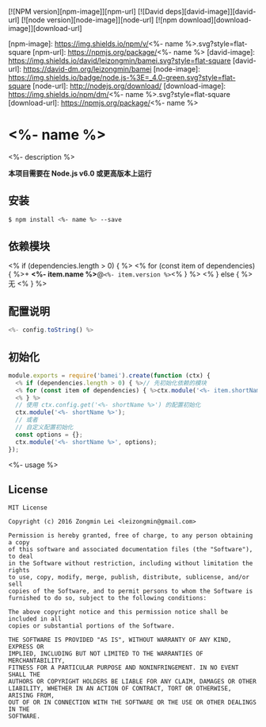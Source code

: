 [![NPM version][npm-image]][npm-url]
[![David deps][david-image]][david-url]
[![node version][node-image]][node-url]
[![npm download][download-image]][download-url]

[npm-image]: https://img.shields.io/npm/v/<%- name %>.svg?style=flat-square
[npm-url]: https://npmjs.org/package/<%- name %>
[david-image]: https://img.shields.io/david/leizongmin/bamei.svg?style=flat-square
[david-url]: https://david-dm.org/leizongmin/bamei
[node-image]: https://img.shields.io/badge/node.js-%3E=_4.0-green.svg?style=flat-square
[node-url]: http://nodejs.org/download/
[download-image]: https://img.shields.io/npm/dm/<%- name %>.svg?style=flat-square
[download-url]: https://npmjs.org/package/<%- name %>

# <%- name %>

<%- description %>

**本项目需要在 Node.js v6.0 或更高版本上运行**

## 安装

```bash
$ npm install <%- name %> --save
```

## 依赖模块
<% if (dependencies.length > 0) { %>
<% for (const item of dependencies) { %>+ **<%- item.name %>**@`<%- item.version %>`<% } %>
<% } else { %>
无
<% } %>

## 配置说明

```javascript
<%- config.toString() %>
```

## 初始化

```javascript
module.exports = require('bamei').create(function (ctx) {
  <% if (dependencies.length > 0) { %>// 先初始化依赖的模块
  <% for (const item of dependencies) { %>ctx.module('<%- item.shortName %>');<% } %>
  <% } %>
  // 使用 ctx.config.get('<%- shortName %>') 的配置初始化
  ctx.module('<%- shortName %>');
  // 或者
  // 自定义配置初始化
  const options = {};
  ctx.module('<%- shortName %>', options);
});
```

<%- usage %>

## License

```
MIT License

Copyright (c) 2016 Zongmin Lei <leizongmin@gmail.com>

Permission is hereby granted, free of charge, to any person obtaining a copy
of this software and associated documentation files (the "Software"), to deal
in the Software without restriction, including without limitation the rights
to use, copy, modify, merge, publish, distribute, sublicense, and/or sell
copies of the Software, and to permit persons to whom the Software is
furnished to do so, subject to the following conditions:

The above copyright notice and this permission notice shall be included in all
copies or substantial portions of the Software.

THE SOFTWARE IS PROVIDED "AS IS", WITHOUT WARRANTY OF ANY KIND, EXPRESS OR
IMPLIED, INCLUDING BUT NOT LIMITED TO THE WARRANTIES OF MERCHANTABILITY,
FITNESS FOR A PARTICULAR PURPOSE AND NONINFRINGEMENT. IN NO EVENT SHALL THE
AUTHORS OR COPYRIGHT HOLDERS BE LIABLE FOR ANY CLAIM, DAMAGES OR OTHER
LIABILITY, WHETHER IN AN ACTION OF CONTRACT, TORT OR OTHERWISE, ARISING FROM,
OUT OF OR IN CONNECTION WITH THE SOFTWARE OR THE USE OR OTHER DEALINGS IN THE
SOFTWARE.
```
